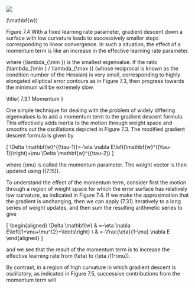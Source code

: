 ![](https://cdn.mathpix.com/cropped/2024_05_26_3303158b4fe79cdfa9ebg-1.jpg?height=452&width=1055&top_left_y=214&top_left_x=506)

\(\mathbf{w}\)

Figure 7.4 With a fixed learning rate parameter, gradient descent down a surface with low curvature leads to successively smaller steps corresponding to linear convergence. In such a situation, the effect of a momentum term is like an increase in the effective learning rate parameter.

where \(\lambda_{\min }\) is the smallest eigenvalue. If the ratio \(\lambda_{\min } / \lambda_{\max }\) (whose reciprocal is known as the condition number of the Hessian) is very small, corresponding to highly elongated elliptical error contours as in Figure 7.3, then progress towards the minimum will be extremely slow.

\title{
7.3.1 Momentum
}

One simple technique for dealing with the problem of widely differing eigenvalues is to add a momentum term to the gradient descent formula. This effectively adds inertia to the motion through weight space and smooths out the oscillations depicted in Figure 7.3. The modified gradient descent formula is given by

\[
\Delta \mathbf{w}^{(\tau-1)}=-\eta \nabla E\left(\mathbf{w}^{(\tau-1)}\right)+\mu \Delta \mathbf{w}^{(\tau-2)}
\]

where \(\mu\) is called the momentum parameter. The weight vector is then updated using \((7.15)\).

To understand the effect of the momentum term, consider first the motion through a region of weight space for which the error surface has relatively low curvature, as indicated in Figure 7.4. If we make the approximation that the gradient is unchanging, then we can apply (7.31) iteratively to a long series of weight updates, and then sum the resulting arithmetic series to give

\[
\begin{aligned}
\Delta \mathbf{w} & =-\eta \nabla E\left\{1+\mu+\mu^{2}+\ldots\right\} \\
& =-\frac{\eta}{1-\mu} \nabla E
\end{aligned}
\]

and we see that the result of the momentum term is to increase the effective learning rate from \(\eta\) to \(\eta /(1-\mu)\).

By contrast, in a region of high curvature in which gradient descent is oscillatory, as indicated in Figure 7.5, successive contributions from the momentum term will